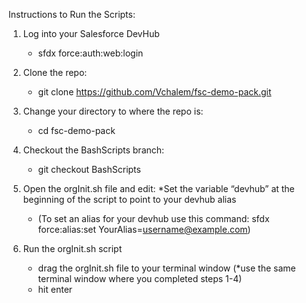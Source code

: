 Instructions to Run the Scripts:

1) Log into your Salesforce DevHub
    * sfdx force:auth:web:login

2) Clone the repo: 
    * git clone https://github.com/Vchalem/fsc-demo-pack.git
    
3) Change your directory to where the repo is: 
    * cd fsc-demo-pack

4) Checkout the BashScripts branch: 
   * git checkout BashScripts

5) Open the orgInit.sh file and edit: 
   *Set the variable “devhub” at the beginning of the script to point to your devhub alias
    * (To set an alias for your devhub use this command: sfdx force:alias:set YourAlias=username@example.com)
    
6) Run the orgInit.sh script
   * drag the orgInit.sh file to your terminal window (*use the same terminal window where you completed steps 1-4)
   * hit enter






